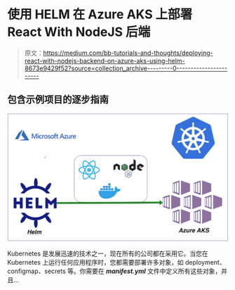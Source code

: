 # 使用 HELM 在 Azure AKS 上部署 React With NodeJS 后端

> 原文：<https://medium.com/bb-tutorials-and-thoughts/deploying-react-with-nodejs-backend-on-azure-aks-using-helm-8673e9429f52?source=collection_archive---------0----------------------->

## 包含示例项目的逐步指南

![](img/b450c5e4ba68e3383e19070c023502d1.png)

Kubernetes 是发展迅速的技术之一，现在所有的公司都在采用它。当您在 Kubernetes 上运行任何应用程序时，您都需要部署许多对象，如 deployment、configmap、secrets 等。你需要在 ***manifest.yml*** 文件中定义所有这些对象，并且…